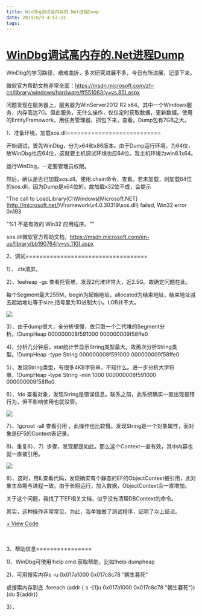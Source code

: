 ```yaml
---
title: WinDbg调试高内存的.Net进程Dump
date: 2019/8/9 4:57:23
tags:
---
```



# [WinDbg调试高内存的.Net进程Dump](https://www.cnblogs.com/wigis/p/6851918.html)  


WinDbg的学习路径，艰难曲折，多次研究进展不多，今日有所进展，记录下来。

微软官方帮助文档非常全面：<https://msdn.microsoft.com/zh-cn/library/windows/hardware/ff551063(v=vs.85).aspx>

问题发现在服务器上，服务器为WinServer2012 R2 x64。其中一个Windows服务，内存高达7G。但此服务，无什么操作，仅仅定时获取数据，更新数据。使用的EntityFramework。用任务管理器，抓包下来，查看。Dump包有7GB之大。

1、准备环境，加载sos.dll===========================

开始调试，首先WinDbg，分为x64和x86版本。由于Dump运行环境，为64位，故WinDbg也应64位，这就要主机调试环境也应64位。我主机环境为win8.1x64。

运行WinDbg，一定要管理员权限。

然后，确认是否已加载sos.dll。使用.chain命令，查看。若未加载，则加载64位的sos.dll。因为Dump是x64位的，故加载x32位不成，会提示

"The call to LoadLibrary(C:\Windows\[Microsoft.NET](http://microsoft.net/)\Framework\v4.0.30319\sos.dll) failed, Win32 error 0n193

"%1 不是有效的 Win32 应用程序。""

sos.dll微软官方帮助文档，<https://msdn.microsoft.com/en-us/library/bb190764(v=vs.110).aspx>

2、调试===================================

1）、.cls清屏。

2）、!eeheap -gc 查看托管堆，发现2代堆非常大，近2.5G。故确定问题在此。

每个Segment最大255M，begin为起始地址，allocated为结束地址，结束地址减去起始地址等于size,括号里为10进制大小。LOB并不大。

 ![](https://images2015.cnblogs.com/blog/347565/201705/347565-20170514100337722-171065805.png) 

3）、由于dump很大，全分析很慢，故只取一个二代堆的Segment分析。!DumpHeap 000000008f591000  000000009f58ffe0 

4)、分析几分钟后，stat统计节显示String类型最大。故再次分析String类型。!DumpHeap -type String  000000008f591000  000000009f58ffe0 

5）、发现String类型，有很多4KB字符串，不知什么。进一步分析大字符串，!DumpHeap -type String -min 1000  000000008f591000  000000009f58ffe0 

6）、!do 查看对象，发现String是错误信息。联系之前，此系统确实一直出现报错行为，但不影响使用也就没管。

![](https://images2015.cnblogs.com/blog/347565/201705/347565-20170514100647629-1672737371.png)

7）、!gcroot -all 查看引用 ，此操作也比较慢。发现String是一个对象属性，而对象是EF5的Context表记录。

8)、重复6）、7）步骤，发现都是如此。那么这个Context一直有效，其中内容也就一直被引用。

![](https://images2015.cnblogs.com/blog/347565/201705/347565-20170514100741254-2114539012.png)

8）、这时，用IL查看代码，发现确实有个静态的EF的ObjectContext被引用，此对象生命期与进程一致。由于长期运行，加入数据，ObjectContext会一直增加。

关于这个问题，我找了下EF相关文档，似乎没有清理DBContext的命令。

其实，这种操作非常常见，为此，我单独做了测试程序，证明了以上结论。 

[\+ View Code](https://www.cnblogs.com/wigis/p/6851918.html#)

　　

3、帮助信息================

1)、WinDbg可使用!help cmd.获取帮助，比如!help dumpheap

2)、可用搜索内存s -u 0x017a1000 0x017c8c78 "朝生暮死"

或搜索内存到底 .foreach (addr { s -[1]u 0x017a1000 0x017c8c78 "朝生暮死"}){du ${addr}}

3）、

  

